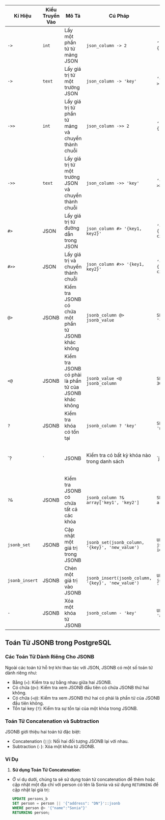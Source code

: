 | Kí Hiệu        | Kiểu Truyền Vào | Mô Tả                                                  | Cú Pháp                                            | Ví Dụ                                                                                | Kết Quả                |                                     |                        |
| -------------- | --------------- | ------------------------------------------------------ | -------------------------------------------------- | ------------------------------------------------------------------------------------ | ---------------------- | ----------------------------------- | ---------------------- |
| `->`           | `int`           | Lấy một phần tử từ mảng JSON                           | `json_column -> 2`                                 | `‘[{"a":"test"},{"b":"test1"},{"c":"test2"}]’::json->2`                              | `{"c":"test2"}`        |                                     |                        |
| `->`           | `text`          | Lấy giá trị từ một trường JSON                         | `json_column -> 'key'`                             | `‘{"name":"John","age":30}’::json->'name'`                                           | `"John"`               |                                     |                        |
| `->>`          | `int`           | Lấy giá trị từ phần tử mảng và chuyển thành chuỗi      | `json_column ->> 2`                                | `‘[{"a":"test"},{"b":"test1"},{"c":"test2"}]’::json->>2`                             | `"test2"`              |                                     |                        |
| `->>`          | `text`          | Lấy giá trị từ một trường JSON và chuyển thành chuỗi   | `json_column ->> 'key'`                            | `‘{"name":"John","age":30}’::json->>'age'`                                           | `30`                   |                                     |                        |
| `#>`           | JSON            | Lấy giá trị từ đường dẫn trong JSON                    | `json_column #> '{key1, key2}'`                    | `‘{"address":{"city":"Hanoi"}}’::json#>'{address, city}'`                            | `"Hanoi"`              |                                     |                        |
| `#>>`          | JSON            | Lấy giá trị và chuyển thành chuỗi                      | `json_column #>> '{key1, key2}'`                   | `‘{"address":{"city":"Hanoi"}}’::json#>>'{address, city}'`                           | `"Hanoi"`              |                                     |                        |
| `@>`           | JSONB           | Kiểm tra JSONB có chứa một phần tử JSONB khác không    | `jsonb_column @> jsonb_value`                      | `SELECT * FROM example WHERE data @> '{"age": 30}';`                                 | TRUE hoặc FALSE        |                                     |                        |
| `<@`           | JSONB           | Kiểm tra JSONB có phải là phần tử của JSONB khác không | `jsonb_value <@ jsonb_column`                      | `SELECT * FROM example WHERE '{"age": 30}' <@ data;`                                 | TRUE hoặc FALSE        |                                     |                        |
| `?`            | JSONB           | Kiểm tra khóa có tồn tại                               | `jsonb_column ? 'key'`                             | `SELECT * FROM example WHERE data ? 'name';`                                         | TRUE hoặc FALSE        |                                     |                        |
| `?             | `               | JSONB                                                  | Kiểm tra có bất kỳ khóa nào trong danh sách        | `jsonb_column ?                                                                      | array['key1', 'key2']` | `SELECT * FROM example WHERE data ? | array['name', 'age'];` |
| `?&`           | JSONB           | Kiểm tra JSONB có chứa tất cả các khóa                 | `jsonb_column ?& array['key1', 'key2']`            | `SELECT * FROM example WHERE data ?& array['name', 'age'];`                          |                        |                                     |                        |
| `jsonb_set`    | JSONB           | Cập nhật một giá trị trong JSONB                       | `jsonb_set(jsonb_column, '{key}', 'new_value')`    | `UPDATE example SET data = jsonb_set(data, '{age}', '31') WHERE id = 1;`             |                        |                                     |                        |
| `jsonb_insert` | JSONB           | Chèn một giá trị vào JSONB                             | `jsonb_insert(jsonb_column, '{key}', 'new_value')` | `UPDATE example SET data = jsonb_insert(data, '{skills}', '"Python"') WHERE id = 1;` |                        |                                     |                        |
| `-`            | JSONB           | Xóa một khóa từ JSONB                                  | `jsonb_column - 'key'`                             | `UPDATE example SET data = data - 'age' WHERE id = 1;`                               |                        |                                     |                        |

## Toán Tử JSONB trong PostgreSQL

### Các Toán Tử Dành Riêng Cho JSONB

Ngoài các toán tử hỗ trợ khi thao tác với JSON, JSONB có một số toán tử dành riêng như:

- Bằng (`=`): Kiểm tra sự bằng nhau giữa hai JSONB.
- Có chứa (`@>`): Kiểm tra xem JSONB đầu tiên có chứa JSONB thứ hai không.
- Có chứa (`<@`): Kiểm tra xem JSONB thứ hai có phải là phần tử của JSONB đầu tiên không.
- Tồn tại key (`?`): Kiểm tra sự tồn tại của một khóa trong JSONB.

### Toán Tử Concatenation và Subtraction

JSONB giới thiệu hai toán tử đặc biệt:

- Concatenation (`||`): Nối hai đối tượng JSONB lại với nhau.
- Subtraction (`-`): Xóa một khóa từ JSONB.

### Ví Dụ

1. **Sử dụng Toán Tử Concatenation**:
- Ở ví dụ dưới, chúng ta sẽ sử dụng toán tử concatenation để thêm hoặc cập nhật một địa chỉ với person có tên là Sonia và sử dụng `RETURNING` để cập nhật lại giá trị:
   ```sql
   UPDATE persons_b
   SET person = person || '{"address": "DN"}'::jsonb
   WHERE person @> '{"name":"Sonia"}'
   RETURNING person;
   ```
